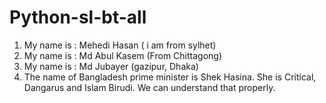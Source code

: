 # Python-sl-bt-all

1. My name is : Mehedi Hasan ( i am from sylhet)
2. My name is : Md Abul Kasem (From Chittagong)
3. My name is : Md Jubayer (gazipur, Dhaka)
4. The name of Bangladesh prime minister is Shek Hasina. She is Critical, Dangarus 
   and Islam Birudi. We can understand that properly.
